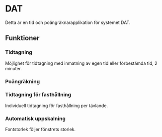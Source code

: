 # DAT

Detta är en tid och poängräknarapplikation för systemet DAT.

## Funktioner
### Tidtagning
Möjlighet för tidtagning med inmatning av egen tid eller förbestämda tid, 2 minuter.

### Poängräkning

### Tidtagning för fasthållning
Individuell tidtagning för fasthållning per tävlande.

### Automatisk uppskalning
Fontstorlek följer fönstrets storlek.
